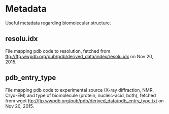 # Metadata

Useful metadata regarding biomolecular structure.

## resolu.idx

File mapping pdb code to resolution, fetched from ftp://ftp.wwpdb.org/pub/pdb/derived_data/index/resolu.idx on Nov 20, 2015.

## pdb_entry_type

File mapping pdb code to experimental source (X-ray diffraction, NMR, Cryo-EM) and type of biomolecule (protein, nucleic-acid, both), fetched from wget ftp://ftp.wwpdb.org/pub/pdb/derived_data/pdb_entry_type.txt on Nov 20, 2015.
